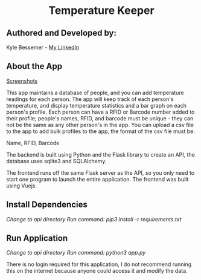 <h1 align="center">Temperature Keeper</h1>

## Authored and Developed by:

Kyle Bessemer - <a href="https://www.linkedin.com/in/kyle-bessemer-606a7a1b2/">My LinkedIn</a>

## About the App

<a href="http://www.kylebessemer.com/portfolio/tempkeeper.html">Screenshots</a>

This app maintains a database of people, and you can add temperature readings for each person. The app will keep track of each person's temperature, and display temperature statistics and a bar graph on each person's profile. Each person can have a RFID or Barcode number added to their profile; people's names, RFID, and barcode must be unique - they can not be the same as any other person's in the app. You can upload a csv file to the app to add bulk profiles to the app, the format of the csv file must be:

Name, RFID, Barcode

The backend is built using Python and the Flask library to create an API, the database uses sqlite3 and SQLAlchemy.

The frontend runs off the same Flask server as the API, so you only need to start one program to launch the entire application. The frontend was built using Vuejs.

## Install Dependencies

*Change to api directory*
*Run command: pip3 install -r requirements.txt*

## Run Application

*Change to api directory*
*Run command: python3 app.py*

There is no login required for this application, I do not recommend running this on the internet because anyone could access it and modify the data.